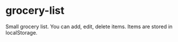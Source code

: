 # grocery-list
Small grocery list. You can add, edit, delete items. Items are stored in localStorage.
